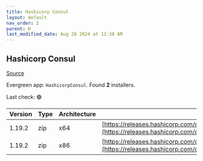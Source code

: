 ```yaml
---
title: Hashicorp Consul
layout: default
nav_order: 2
parent: H
last_modified_date: Aug 28 2024 at 12:38 AM
---
```


## Hashicorp Consul

[Source](https://www.consul.io/)

Evergreen app: `HashicorpConsul`. Found **2** installers.

Last check: 🟢

| Version | Type | Architecture | URI                                                                                                                                                          |
| ------- | ---- | ------------ | ------------------------------------------------------------------------------------------------------------------------------------------------------------ |
| 1.19.2  | zip  | x64          | [https://releases.hashicorp.com/consul/1.19.2/consul_1.19.2_windows_amd64.zip](https://releases.hashicorp.com/consul/1.19.2/consul_1.19.2_windows_amd64.zip) |
| 1.19.2  | zip  | x86          | [https://releases.hashicorp.com/consul/1.19.2/consul_1.19.2_windows_386.zip](https://releases.hashicorp.com/consul/1.19.2/consul_1.19.2_windows_386.zip)     |
